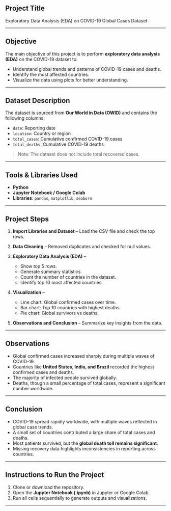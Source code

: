 

## **Project Title**

Exploratory Data Analysis (EDA) on COVID-19 Global Cases Dataset

---

## **Objective**

The main objective of this project is to perform **exploratory data analysis (EDA)** on the COVID-19 dataset to:

* Understand global trends and patterns of COVID-19 cases and deaths.
* Identify the most affected countries.
* Visualize the data using plots for better understanding.

---

## **Dataset Description**

The dataset is sourced from **Our World in Data (OWID)** and contains the following columns:

* `date`: Reporting date
* `location`: Country or region
* `total_cases`: Cumulative confirmed COVID-19 cases
* `total_deaths`: Cumulative COVID-19 deaths

> Note: The dataset does not include total recovered cases.

---

## **Tools & Libraries Used**

* **Python**
* **Jupyter Notebook / Google Colab**
* **Libraries**: `pandas`, `matplotlib`, `seaborn`

---

## **Project Steps**

1. **Import Libraries and Dataset** – Load the CSV file and check the top rows.
2. **Data Cleaning** – Removed duplicates and checked for null values.
3. **Exploratory Data Analysis (EDA)** –

   * Show top 5 rows.
   * Generate summary statistics.
   * Count the number of countries in the dataset.
   * Identify top 10 most affected countries.
4. **Visualization** –

   * Line chart: Global confirmed cases over time.
   * Bar chart: Top 10 countries with highest deaths.
   * Pie chart: Global survivors vs deaths.
5. **Observations and Conclusion** – Summarize key insights from the data.

---

## **Observations**

* Global confirmed cases increased sharply during multiple waves of COVID-19.
* Countries like **United States, India, and Brazil** recorded the highest confirmed cases and deaths.
* The majority of infected people survived globally.
* Deaths, though a small percentage of total cases, represent a significant number worldwide.

---

## **Conclusion**

* COVID-19 spread rapidly worldwide, with multiple waves reflected in global case trends.
* A small set of countries contributed a large share of total cases and deaths.
* Most patients survived, but the **global death toll remains significant**.
* Missing recovery data highlights inconsistencies in reporting across countries.

---

## **Instructions to Run the Project**

1. Clone or download the repository.
2. Open the **Jupyter Notebook (.ipynb)** in Jupyter or Google Colab.
3. Run all cells sequentially to generate outputs and visualizations.

---
